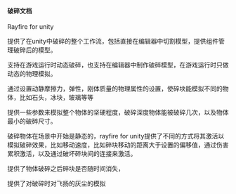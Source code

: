 #### 破碎文档

Rayfire for unity

提供了在unity中破碎的整个工作流，包括直接在编辑器中切割模型，提供组件管理破碎后的模型。

支持在游戏运行时动态破碎，也支持在编辑器中制作破碎模型，在游戏运行时只做动态的物理模拟。

通过设置动静摩擦力，弹性，刚体质量的物理属性的设置，使碎块能模拟不同的物体，比如石头，冰块，玻璃等等

提供一些参数来模拟整个物体的坚硬程度，破碎深度物体能被破碎几次，以及物体最小的破碎尺寸。

破碎物体在场景中开始是静态的，rayfire for unity提供了不同的方式将其激活以模拟破碎效果，比如移动速度，比如碎块移动的距离大于设置的偏移值，通过伤害累积激活，以及通过破坏碎块间的连接来激活。

提供了物体破碎之后碎块是否随时间消失，

提供了对破碎时对飞扬的灰尘的模拟